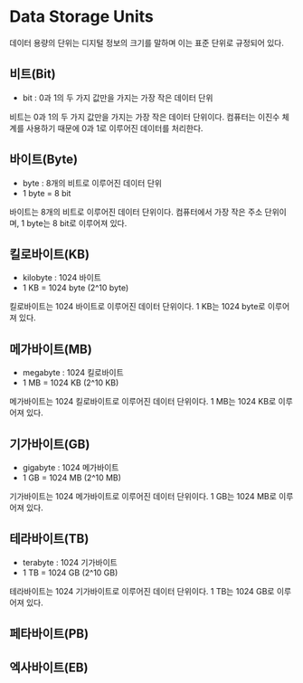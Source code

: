 # Data Storage Units

데이터 용량의 단위는 디지털 정보의 크기를 말하며 이는 표준 단위로 규정되어 있다.

## 비트(Bit)

- bit : 0과 1의 두 가지 값만을 가지는 가장 작은 데이터 단위

비트는 0과 1의 두 가지 값만을 가지는 가장 작은 데이터 단위이다. 컴퓨터는 이진수 체계를 사용하기 때문에 0과 1로 이루어진 데이터를 처리한다.

## 바이트(Byte)

- byte : 8개의 비트로 이루어진 데이터 단위
- 1 byte = 8 bit

바이트는 8개의 비트로 이루어진 데이터 단위이다. 컴퓨터에서 가장 작은 주소 단위이며, 1 byte는 8 bit로 이루어져 있다.

## 킬로바이트(KB)

- kilobyte : 1024 바이트
- 1 KB = 1024 byte (2^10 byte)

킬로바이트는 1024 바이트로 이루어진 데이터 단위이다. 1 KB는 1024 byte로 이루어져 있다.

## 메가바이트(MB)

- megabyte : 1024 킬로바이트
- 1 MB = 1024 KB (2^10 KB)

메가바이트는 1024 킬로바이트로 이루어진 데이터 단위이다. 1 MB는 1024 KB로 이루어져 있다.

## 기가바이트(GB)

- gigabyte : 1024 메가바이트
- 1 GB = 1024 MB (2^10 MB)

기가바이트는 1024 메가바이트로 이루어진 데이터 단위이다. 1 GB는 1024 MB로 이루어져 있다.

## 테라바이트(TB)

- terabyte : 1024 기가바이트
- 1 TB = 1024 GB (2^10 GB)

테라바이트는 1024 기가바이트로 이루어진 데이터 단위이다. 1 TB는 1024 GB로 이루어져 있다.

## 페타바이트(PB)

## 엑사바이트(EB)

